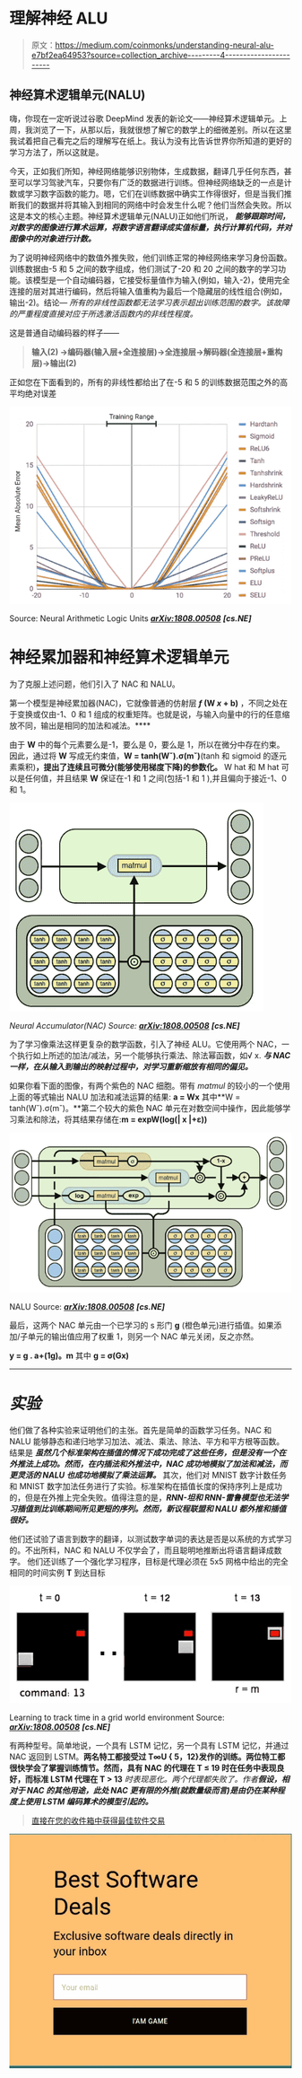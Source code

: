 # 理解神经 ALU

> 原文：<https://medium.com/coinmonks/understanding-neural-alu-e7bf2ea64953?source=collection_archive---------4----------------------->

## 神经算术逻辑单元(NALU)

嗨，你现在一定听说过谷歌 DeepMind 发表的新论文——神经算术逻辑单元。上周，我浏览了一下，从那以后，我就很想了解它的数学上的细微差别。所以在这里我试着把自己看完之后的理解写在纸上。我认为没有比告诉世界你所知道的更好的学习方法了，所以这就是。

今天，正如我们所知，神经网络能够识别物体，生成数据，翻译几乎任何东西，甚至可以学习驾驶汽车，只要你有广泛的数据进行训练。但神经网络缺乏的一点是计数或学习数字函数的能力。嗯，它们在训练数据中确实工作得很好，但是当我们推断我们的数据并将其输入到相同的网络中时会发生什么呢？他们当然会失败。所以这是本文的核心主题。神经算术逻辑单元(NALU)正如他们所说， ***能够跟踪时间，对数字的图像进行算术运算，将数字语言翻译成实值标量，执行计算机代码，并对图像中的对象进行计数。***

为了说明神经网络中的数值外推失败，他们训练正常的神经网络来学习身份函数。训练数据由-5 和 5 之间的数字组成，他们测试了-20 和 20 之间的数字的学习功能。该模型是一个自动编码器，它接受标量值作为输入(例如，输入-2)，使用完全连接的层对其进行编码，然后将输入值重构为最后一个隐藏层的线性组合(例如，输出-2)。结论— *所有的非线性函数都无法学习表示超出训练范围的数字。该故障的严重程度直接对应于所选激活函数内的非线性程度。*

这是普通自动编码器的样子——

> **输入(2) →编码器(输入层+全连接层)→全连接层→解码器(全连接层+重构层)→输出(2)**

正如您在下面看到的，所有的非线性都给出了在-5 和 5 的训练数据范围之外的高平均绝对误差

![](img/5e10cbba397a039f9714a3ecaaa7bdc7.png)

Source: Neural Arithmetic Logic Units [***arXiv:1808.00508***](https://arxiv.org/abs/1808.00508) ***[cs.NE]***

# 神经累加器和神经算术逻辑单元

为了克服上述问题，他们引入了 NAC 和 NALU。

第一个模型是神经累加器(NAC)，它就像普通的仿射层 ***f* (W *x* + b)** ，不同之处在于变换或仅由-1、0 和 1 组成的权重矩阵。也就是说，与输入向量中的行的任意缩放不同，输出是相同的加法和减法。****

由于 **W** 中的每个元素要么是-1，要么是 0，要么是 1，所以在微分中存在约束。因此，通过将 **W** 写成无约束值，**W = tanh(Wˇ).σ(mˇ)**(tanh 和 sigmoid 的逐元素乘积)**，提出了连续且可微分(能够使用梯度下降)的参数化。** W hat 和 M hat 可以是任何值，并且结果 **W** 保证在-1 和 1 之间(包括-1 和 1 ),并且偏向于接近-1、0 和 1。

![](img/9cd2ec971419e3e0f55abeefb71226df.png)

*Neural Accumulator(NAC) Source:* [***arXiv:1808.00508***](https://arxiv.org/abs/1808.00508) ***[cs.NE]***

为了学习像乘法这样更复杂的数学函数，引入了神经 ALU。它使用两个 NAC，一个执行如上所述的加法/减法，另一个能够执行乘法、除法幂函数，如√ x. ***与 NAC 一样，在从输入到输出的映射过程中，对学习重新缩放有相同的偏见。***

如果你看下面的图像，有两个紫色的 NAC 细胞。带有 *matmul* 的较小的一个使用上面的等式输出 NALU 加法和减法运算的结果: **a = Wx** 其中**W = tanh(Wˇ).σ(mˇ)。**第二个较大的紫色 NAC 单元在对数空间中操作，因此能够学习乘法和除法，将其结果存储在:**m = expW(log(| x |+ε))**

![](img/a4b1dfcb0b5c828c8d819b56a94eb5c3.png)

NALU Source: [***arXiv:1808.00508***](https://arxiv.org/abs/1808.00508) ***[cs.NE]***

最后，这两个 NAC 单元由一个已学习的 s 形门 **g** (橙色单元)进行插值。如果添加/子单元的输出值应用了权重 1，则另一个 NAC 单元关闭，反之亦然。

**y = g . a+(1g)。m** 其中 **g = σ(Gx)**

****

# ***实验***

他们做了各种实验来证明他们的主张。首先是简单的函数学习任务。NAC 和 NALU 能够静态和递归地学习加法、减法、乘法、除法、平方和平方根等函数。结果是 ***虽然几个标准架构在插值的情况下成功完成了这些任务，但是没有一个在外推法上成功。然而，在内插法和外推法中，NAC 成功地模拟了加法和减法，而更灵活的 NALU 也成功地模拟了乘法运算。***
其次，他们对 MNIST 数字计数任务和 MNIST 数字加法任务进行了实验。标准架构在插值长度的保持序列上是成功的，但是在外推上完全失败。值得注意的是，***RNN-坦和 RNN-雷鲁模型也无法学习插值到比训练期间所见更短的序列。然而，新议程联盟和 NALU 都外推和插值很好。***

他们还试验了语言到数字的翻译，以测试数字单词的表达是否是以系统的方式学习的。不出所料，NAC 和 NALU 不仅学会了，而且聪明地推断出将语言翻译成数字。
他们还训练了一个强化学习程序，目标是代理必须在 5x5 网格中给出的完全相同的时间实例 **T** 到达目标

![](img/fea8d79faf335f7cdc521b08d0153321.png)

Learning to track time in a grid world environment Source: [***arXiv:1808.00508***](https://arxiv.org/abs/1808.00508) ***[cs.NE]***

有两种型号。简单地说，一个具有 LSTM 记忆，另一个具有 LSTM 记忆，并通过 NAC 返回到 LSTM。**两名特工都接受过 T∞U { 5，12}发作的训练。两位特工都很快学会了掌握训练情节。然而，具有 NAC 的代理在 T ≤ 19 时在任务中表现良好，而标准 LSTM 代理在 T > 13** *时表现恶化。两个代理都失败了。作者**假设，相对于 NAC 的其他用途，此处 NAC 更有限的外推(就数量级而言)是由仍在某种程度上使用 LSTM 编码算术的模型引起的。***

> [直接在您的收件箱中获得最佳软件交易](https://coincodecap.com/?utm_source=coinmonks)

[![](img/7c0b3dfdcbfea594cc0ae7d4f9bf6fcb.png)](https://coincodecap.com/?utm_source=coinmonks)